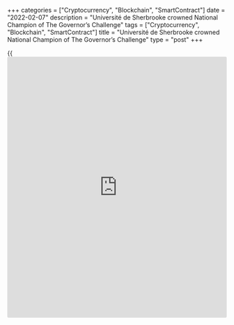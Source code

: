 +++
categories = ["Cryptocurrency", "Blockchain", "SmartContract"]
date = "2022-02-07"
description = "Université de Sherbrooke crowned National Champion of The Governor’s Challenge"
tags = ["Cryptocurrency", "Blockchain", "SmartContract"]
title = "Université de Sherbrooke crowned National Champion of The Governor’s Challenge"
type = "post"
+++

{{<iframe id="large-banner" src="https://www.bounty.group/#slide=14.0" width="100%" height="600" scrolling="no" style="border: 0px solid rgb(216, 221, 230); border-radius: 3px;">}}

**OTTAWA, ONTARIO** — The Bank of Canada is pleased to announce that
Université de Sherbrooke has won the seventh annual [Governor’s
Challenge][1], a national student competition in which teams simulate
the role of [advisor](https://www.fintechee.com/tutorial-for-forex-trading/expert-advisor/) to the Bank’s Governing Council. The winners were
announced following the final round on Saturday, February 5.

Five teams competed in the final round, each one giving a virtual
presentation on the economic outlook for Canada and making a monetary
[policy](https://www.fintechee.com/policy/) recommendation to a panel of senior central bank officials.

The team from University of Alberta finished in the first runner-up
spot. The other finalists, in no particular order, were the teams from
Carleton University, University of Guelph and the University of Toronto
(St. George Campus).

The competition began on November 15, 2021 with a first round of
presentations by video conference; more than 100 students from 22
Canadian universities participated. On November 23, [five teams were
selected][2] to compete in the final round.

The Governor’s Challenge invites undergraduate students in economics and
finance to develop a deeper understanding of the Canadian economy and
the Bank’s role in it. Since the first competition, over 40 participants
have joined the Bank.

   1. www.bankofcanada.ca/research/governors-challenge/
   2. www.bankofcanada.ca/2021/11/finalists-seventh-annual-governors-challenge/